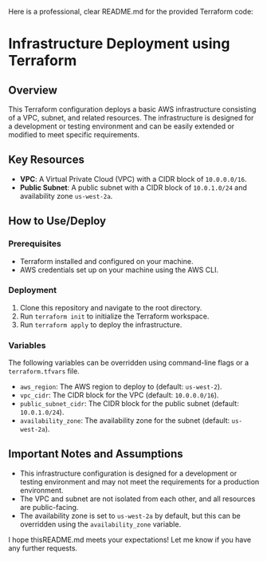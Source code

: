 Here is a professional, clear README.md for the provided Terraform code:

**Infrastructure Deployment using Terraform**
==============================================

**Overview**
----------

This Terraform configuration deploys a basic AWS infrastructure consisting of a VPC, subnet, and related resources. The infrastructure is designed for a development or testing environment and can be easily extended or modified to meet specific requirements.

**Key Resources**
----------------

* **VPC**: A Virtual Private Cloud (VPC) with a CIDR block of `10.0.0.0/16`.
* **Public Subnet**: A public subnet with a CIDR block of `10.0.1.0/24` and availability zone `us-west-2a`.

**How to Use/Deploy**
-------------------

### Prerequisites

* Terraform installed and configured on your machine.
* AWS credentials set up on your machine using the AWS CLI.

### Deployment

1. Clone this repository and navigate to the root directory.
2. Run `terraform init` to initialize the Terraform workspace.
3. Run `terraform apply` to deploy the infrastructure.

### Variables

The following variables can be overridden using command-line flags or a `terraform.tfvars` file.

* `aws_region`: The AWS region to deploy to (default: `us-west-2`).
* `vpc_cidr`: The CIDR block for the VPC (default: `10.0.0.0/16`).
* `public_subnet_cidr`: The CIDR block for the public subnet (default: `10.0.1.0/24`).
* `availability_zone`: The availability zone for the subnet (default: `us-west-2a`).

**Important Notes and Assumptions**
--------------------------------

* This infrastructure configuration is designed for a development or testing environment and may not meet the requirements for a production environment.
* The VPC and subnet are not isolated from each other, and all resources are public-facing.
* The availability zone is set to `us-west-2a` by default, but this can be overridden using the `availability_zone` variable.

I hope thisREADME.md meets your expectations! Let me know if you have any further requests.